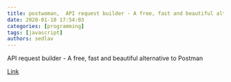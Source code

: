 ```yaml
---
title: postwoman,  API request builder - A free, fast and beautiful alternative to Postman https, --postwoman.io 🔥
date: 2020-01-10 17:54:03
categories: [programming]
tags: [javascript]
authors: sedlav
---
```


API request builder - A free, fast and beautiful alternative to Postman

[Link](https://github.com/liyasthomas/postwoman)
